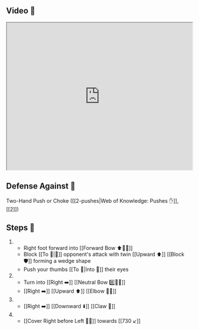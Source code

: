 ## Video 🎥

<iframe src="https://www.youtube.com/embed/eBB75RZcaM4" width="100%" height="400"></iframe>

## Defense Against 🤺

Two-Hand Push or Choke ([[2-pushes|Web of Knowledge: Pushes ✋]], [[2]])

## Steps 👣

1. - Right foot forward into [[Forward Bow ⬆️🧍‍♂️]]
    - Block [[To 🎯|🎯]] opponent's attack with twin [[Upward ⬆️]] [[Block 🛡️]] forming a wedge shape
    - Push your thumbs [[To 🎯|Into 🎯]] their eyes
2. - Turn into [[Right ➡️]] [[Neutral Bow 0️⃣🧍‍♂️]] 
    - [[Right ➡️]] [[Upward ⬆️]] [[Elbow 💪💥]]
3. - [[Right ➡️]] [[Downward ⬇️]] [[Claw 🐯]]
4. - [[Cover Right before Left 🦶🔄]] towards [[730 ↙️]]
